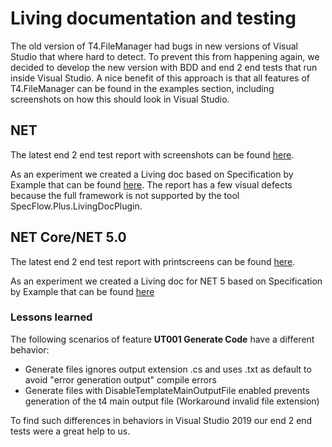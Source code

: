 # Living documentation and testing

The old version of T4.FileManager had bugs in new versions of Visual Studio that where hard to detect. To prevent this from happening again, we decided to develop the new version with BDD and end 2 end tests that run inside Visual Studio. A nice benefit of this approach is that all features of T4.FileManager can be found in the examples section, including screenshots on how this should look in Visual Studio. 

## NET

The latest end 2 end test report with screenshots can be found [here](../T4FileManagerVisualStudio.html). 

As an experiment we created a Living doc based on Specification by Example that can be found [here](../T4.FileManager.AcceptanceCriteria.dll.html). The report has a few visual defects because the full framework is not supported by the tool SpecFlow.Plus.LivingDocPlugin.

## NET Core/NET 5.0

The latest end 2 end test report with printscreens can be found [here](..\T4FileManagerVisualStudioNETCore.html). 

As an experiment we created a Living doc for NET 5 based on Specification by Example that can be found [here](../T4.FileManager.NetCore.AcceptanceCriteria.dll.html)

### Lessons learned 

The following scenarios of feature **UT001 Generate Code** have a different behavior:

- Generate files ignores output extension .cs and uses .txt as default to avoid "error generation output" compile errors
- Generate files with DisableTemplateMainOutputFile enabled prevents generation of the t4 main output file (Workaround invalid file extension)

To find such differences in behaviors in Visual Studio 2019 our end 2 end tests were a great help to us.



